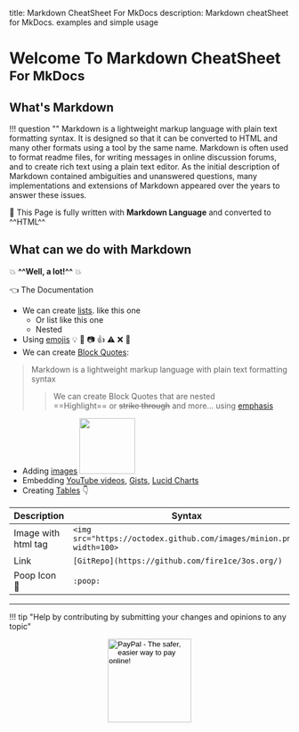 title: Markdown CheatSheet For MkDocs
description: Markdown cheatSheet for MkDocs. examples and simple usage

# Welcome To Markdown CheatSheet <small>For MkDocs</small>

## What's Markdown

!!! question ""
    Markdown is a lightweight markup language with plain text formatting syntax. It is designed so that it can be converted to HTML and many other formats using a tool by the same name. Markdown is often used to format readme files, for writing messages in online discussion forums, and to create rich text using a plain text editor. As the initial description of Markdown contained ambiguities and unanswered questions, many implementations and extensions of Markdown appeared over the years to answer these issues.

:blue_book: This Page is fully written with __Markdown Language__ and converted to ^^HTML^^

## What can we do with Markdown

:boom: __^^Well, a lot!^^__ :boom:

:point_left: The Documentation

* We can create [lists](lists.md "lists"). like this one
    * Or list like this one
    * Nested
* Using [emojis](emoji.md "emoji list") :bulb: :mega: :camera: :thumbsup: :warning: :x: :bug:
* We can create [Block Quotes](blockQuotes.md "Block Quotes"):
> Markdown is a lightweight markup language with plain text formatting syntax
>> We can create Block Quotes that are nested  
>> ==Highlight== or ~~strike through~~ and more... using [emphasis](emphasis.md "emphasis")
* Adding [images](images.md "images") <img src="https://octodex.github.com/images/minion.png" width=100>
* Embedding [YouTube videos](embedYouTubeVideos.md "embedding YouTube"), [Gists](embedGists.md "embedding Gists"), [Lucid Charts](embedLucidChart.md "embedding LucidChart")
* Creating [Tables](tables.md "tables") :point_down:

| __Description__     | __Syntax__                                                           |
|---------------------|----------------------------------------------------------------------|
| Image with html tag | `<img src="https://octodex.github.com/images/minion.png" width=100>` |
| Link                | `[GitRepo](https://github.com/fire1ce/3os.org/)`                     |
| Poop Icon    :poop: | `:poop:`                                                             |

---

!!! tip "Help by contributing by submitting your changes and opinions to any topic"

<!-- Donation Button -->
<form action="https://www.paypal.com/cgi-bin/webscr" method="post" target="_top" align="center"><input type="hidden" name="cmd" value="_s-xclick"><input type="hidden" name="hosted_button_id" value="Q94AU5RUD4X6A"><input type="image" src="https://raw.githubusercontent.com/fire1ce/3os.org/gh-pages/assets/images/beerDonation.png" width="150px" border="0" name="submit" alt="PayPal - The safer, easier way to pay online!"></form>
<!-- Donation Button -->